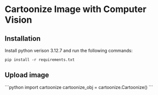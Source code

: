 # Cartoonize Image with Computer Vision

## Installation
Install python verison 3.12.7 and run the following commands:

```pip install -r requirements.txt```

## Upload image
\```python
import cartoonize
cartoonize_obj = cartoonize.Cartoonize()
\```
